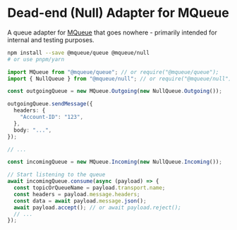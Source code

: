 # Dead-end (Null) Adapter for MQueue

A queue adapter for
[MQueue](https://github.com/domwebber/mqueue/blob/main/packages/queue/README.md)
that goes nowhere - primarily intended for internal and testing purposes.

```bash
npm install --save @mqueue/queue @mqueue/null
# or use pnpm/yarn
```

```ts
import MQueue from "@mqueue/queue"; // or require("@mqueue/queue");
import { NullQueue } from "@mqueue/null"; // or require("@mqueue/null");

const outgoingQueue = new MQueue.Outgoing(new NullQueue.Outgoing());

outgoingQueue.sendMessage({
  headers: {
    "Account-ID": "123",
  },
  body: "...",
});

// ...

const incomingQueue = new MQueue.Incoming(new NullQueue.Incoming());

// Start listening to the queue
await incomingQueue.consume(async (payload) => {
  const topicOrQueueName = payload.transport.name;
  const headers = payload.message.headers;
  const data = await payload.message.json();
  await payload.accept(); // or await payload.reject();
  // ...
});
```
